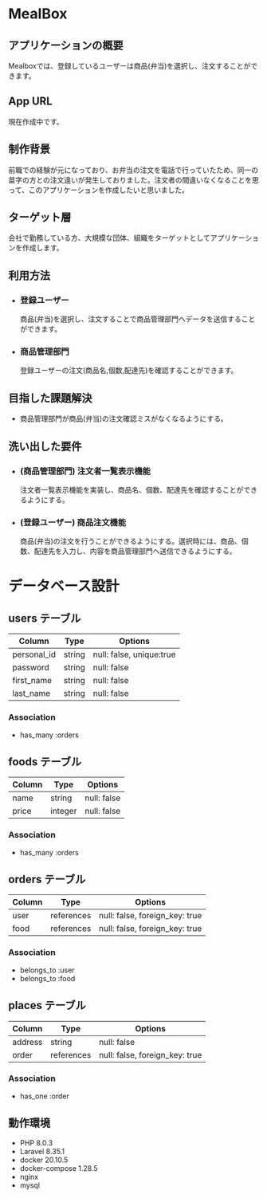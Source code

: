 # MealBox

## アプリケーションの概要

Mealboxでは、登録しているユーザーは商品(弁当)を選択し、注文することができます。

## App URL

現在作成中です。

## 制作背景
前職での経験が元になっており、お弁当の注文を電話で行っていたため、同一の苗字の方との注文違いが発生しておりました。注文者の間違いなくなることを思って、このアプリケーションを作成したいと思いました。

## ターゲット層
会社で勤務している方、大規模な団体、組織をターゲットとしてアプリケーションを作成します。

## 利用方法
- ### 登録ユーザー
    
    商品(弁当)を選択し、注文することで商品管理部門へデータを送信することができます。

- ### 商品管理部門

    登録ユーザーの注文(商品名,個数,配達先)を確認することができます。

## 目指した課題解決
- 商品管理部門が商品(弁当)の注文確認ミスがなくなるようにする。

## 洗い出した要件
- ### (商品管理部門) 注文者一覧表示機能
  
  注文者一覧表示機能を実装し、商品名、個数、配達先を確認することができるようにする。

- ### (登録ユーザー) 商品注文機能

  商品(弁当)の注文を行うことができるようにする。選択時には、商品、個数、配達先を入力し、内容を商品管理部門へ送信できるようにする。

# データベース設計

## users テーブル

| Column                | Type    | Options                   |
| --------------------- | ------- | ------------------------- |
| personal_id           | string  | null: false, unique:true  |
| password              | string  | null: false               |
| first_name            | string  | null: false               |
| last_name             | string  | null: false               |

### Association

- has_many :orders

## foods テーブル

| Column             | Type        | Options                        |
| ------------------ | ----------- | ------------------------------ |
| name               | string      | null: false                    |
| price              | integer     | null: false                    |

### Association

- has_many :orders

## orders テーブル

| Column         | Type       | Options                        |
| -------------- | ---------- | ------------------------------ |
| user           | references | null: false, foreign_key: true |
| food           | references | null: false, foreign_key: true |

### Association

- belongs_to :user
- belongs_to :food

## places テーブル

| Column         | Type           | Options                        |
| -------------- | -------------  | ------------------------------ |
| address        | string         | null: false                    |
| order          | references     | null: false, foreign_key: true |

### Association

- has_one :order

## 動作環境
- PHP 8.0.3
- Laravel 8.35.1
- docker 20.10.5
- docker-compose 1.28.5
- nginx
- mysql